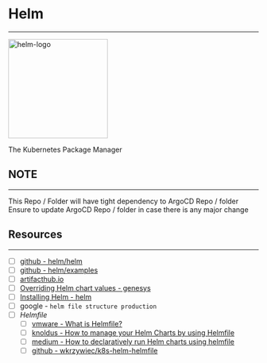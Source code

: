 # Helm
---

<img src="https://user-images.githubusercontent.com/686194/57031240-0cab6300-6bfc-11e9-9a24-b6806f41743f.png" alt="helm-logo" width="200" height="200" alt="helm-logo" />

The Kubernetes Package Manager

## NOTE
---
This Repo / Folder will have tight dependency to ArgoCD Repo / folder
Ensure to update ArgoCD Repo / folder in case there is any major change

## Resources
---
- [ ] [github - helm/helm](https://github.com/helm/helm)
- [ ] [github - helm/examples](https://github.com/helm/examples)
- [ ] [artifacthub.io](https://artifacthub.io/)
- [ ] [Overriding Helm chart values - genesys](https://all.docs.genesys.com/PrivateEdition/Current/PEGuide/HelmOverrides)
- [ ] [Installing Helm - helm](https://helm.sh/docs/intro/install/)
- [ ] google - `helm file structure production`
- [ ] *Helmfile*
  - [ ] [vmware - What is Helmfile?](https://tanzu.vmware.com/developer/guides/helmfile-what-is/)
  - [ ] [knoldus - How to manage your Helm Charts by using Helmfile](https://blog.knoldus.com/how-to-manage-your-helm-charts-by-using-helmfile/)
  - [ ] [medium - How to declaratively run Helm charts using helmfile](https://medium.com/swlh/how-to-declaratively-run-helm-charts-using-helmfile-ac78572e6088)
  - [ ] [github - wkrzywiec/k8s-helm-helmfile](https://github.com/wkrzywiec/k8s-helm-helmfile)
